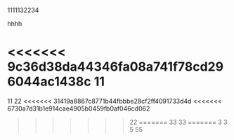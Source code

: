 1111132234


hhhh

<<<<<<< 9c36d38da44346fa08a741f78cd296044ac1438c
11
=======
11
22
<<<<<<< 31419a8867c8771b44fbbbe28cf2ff4091733d4d
<<<<<<< 6730a7d31b1e914cae4905b0459fb0af046cd062
>>>>>>> 22
=======
33
>>>>>>> 33
=======
3
3
5
>>>>>>> 55
